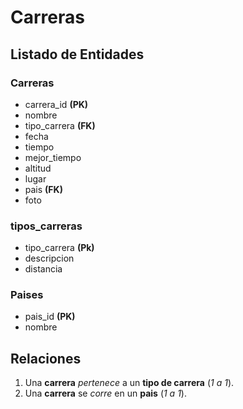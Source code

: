 # Carreras

## Listado de Entidades

### Carreras

- carrera_id **(PK)**
- nombre
- tipo_carrera **(FK)**
- fecha
- tiempo
- mejor_tiempo
- altitud   
- lugar
- pais **(FK)**
- foto

### tipos_carreras

- tipo_carrera **(Pk)**
- descripcion
- distancia

### Paises

- pais_id **(PK)**
- nombre 
 
## Relaciones

1. Una **carrera** _pertenece_ a un **tipo de carrera** (_1 a 1_).
1. Una **carrera** se _corre_ en un **pais** (_1 a 1_).
